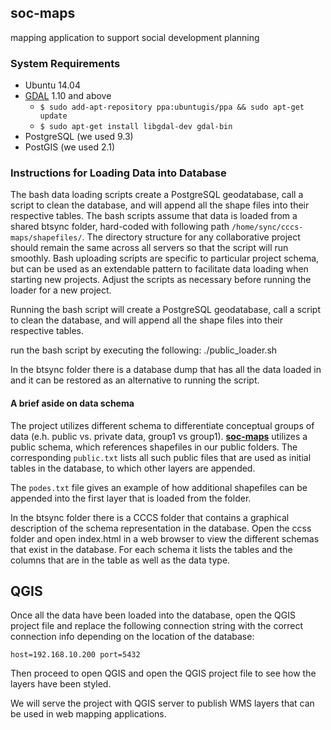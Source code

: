 ## soc-maps

mapping application to support social development planning


### System Requirements

* Ubuntu 14.04
* [GDAL](http://www.gdal.org/) 1.10 and above
   * `$ sudo add-apt-repository ppa:ubuntugis/ppa && sudo apt-get update`
   * `$ sudo apt-get install libgdal-dev gdal-bin`
* PostgreSQL (we used 9.3) 
* PostGIS (we used 2.1)

### Instructions for Loading Data into Database

The bash data loading scripts create a PostgreSQL geodatabase, call a script to clean the database, and will append all the shape files into their respective tables. The bash scripts assume that data is loaded from a shared btsync folder, hard-coded with following path `/home/sync/cccs-maps/shapefiles/`. The directory structure for any collaborative project should remain the same across all servers so that the script will run smoothly. Bash uploading scripts are specific to particular project schema, but can be used as an extendable pattern to facilitate data loading when starting new projects. Adjust the scripts as necessary before running the loader for a new project.

Running the bash script will create a PostgreSQL geodatabase, call a script to clean the database, and will append all the shape files into their respective tables. 

run the bash script by executing the following:
  ./public_loader.sh

In the btsync folder there is a database dump that has all the data loaded in and it can be restored as an alternative to running the script.


#### A brief aside on data schema

The project utilizes different schema to differentiate conceptual groups of data (e.h. public vs. private data, group1 vs group1). **[soc-maps](https://github.com/cccs-web/soc-maps/)** utilizes a public schema, which references shapefiles in our public folders. The corresponding `public.txt` lists all such public files that are used as initial tables in the database, to which other layers are appended.

The `podes.txt` file gives an example of how additional shapefiles can be appended into the first layer that is loaded from the folder.

In the btsync folder there is a CCCS folder that contains a graphical description of the schema representation in the database. Open the ccss folder and open index.html in a web browser to view the different schemas that exist in the database. For each schema it lists the tables and the columns that are in the table as well as the data type.


## QGIS

Once all the data have been loaded into the database, open the QGIS project file  and replace the following connection string with the correct connection info depending on the location of the database:

`host=192.168.10.200 port=5432`

Then proceed to open QGIS and open the QGIS project file to see how the layers have been styled.

We will serve the project with QGIS server to publish WMS layers that can be used in web mapping applications.
